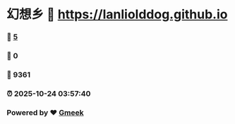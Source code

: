 # 幻想乡 :link: https://lanliolddog.github.io 
### :page_facing_up: [5](https://lanliolddog.github.io/tag.html) 
### :speech_balloon: 0 
### :hibiscus: 9361 
### :alarm_clock: 2025-10-24 03:57:40 
### Powered by :heart: [Gmeek](https://github.com/Meekdai/Gmeek)
